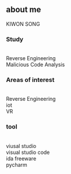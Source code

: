 <h2> about me</h2>
KIWON SONG

<h3> Study </h3>
<br>Reverse Engineering 
<br>Malicious Code Analysis

<h3> Areas of interest</h3>
<br>Reverse Engineering 
<br>iot
<br>VR

<h3> tool </h3>

<br>viusal studio
<br>visual studio code
<br>ida freeware
<br>pycharm


